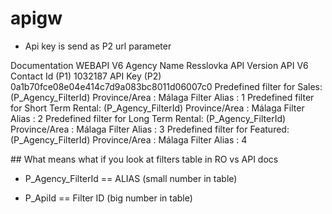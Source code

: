 # apigw


- Api key is send as P2 url parameter 

Documentation	WEBAPI V6
Agency Name	Resslovka
API Version	API V6
Contact Id (P1)	1032187
API Key (P2)	0a1b70fce08e04e414c7d9a083bc8011d06007c0
Predefined filter for Sales:
(P_Agency_FilterId)	Province/Area : Málaga
Filter Alias : 1
Predefined filter for Short Term Rental:
(P_Agency_FilterId)	Province/Area : Málaga
Filter Alias : 2
Predefined filter for Long Term Rental:
(P_Agency_FilterId)	Province/Area : Málaga
Filter Alias : 3
Predefined filter for Featured:
(P_Agency_FilterId)	Province/Area : Málaga
Filter Alias : 4


## What means what if you look at filters table in RO vs API docs

- P_Agency_FilterId == ALIAS (small number in table)

- P_ApiId == Filter ID (big number in table)